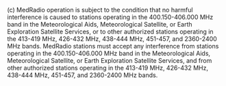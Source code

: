 (c) MedRadio operation is subject to the condition that no harmful interference is caused to stations operating in the 400.150-406.000 MHz band in the Meteorological Aids, Meteorological Satellite, or Earth Exploration Satellite Services, or to other authorized stations operating in the 413-419 MHz, 426-432 MHz, 438-444 MHz, 451-457, and 2360-2400 MHz bands. MedRadio stations must accept any interference from stations operating in the 400.150-406.000 MHz band in the Meteorological Aids, Meteorological Satellite, or Earth Exploration Satellite Services, and from other authorized stations operating in the 413-419 MHz, 426-432 MHz, 438-444 MHz, 451-457, and 2360-2400 MHz bands.

